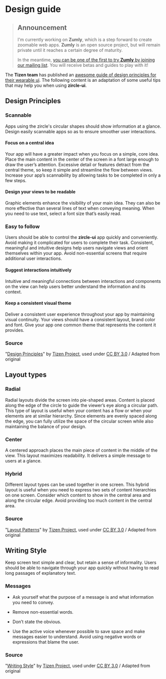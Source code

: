 # Design guide

> ## Announcement
> I'm currently working on **Zumly**, which is a step forward to create zoomable web apps.
> **Zumly** is an open source project, but will remain private until it reaches a certain degree of maturity.
>
> In the meantime, [you can be one of the first to try **Zumly** by joining our mailing list](https://zumly.org). You will receive betas and guides to play with it!


The **Tizen team** has published an [awesome guide of design principles for their wearable ui](https://developer.tizen.org/design/wearable/design-principles). The following content is an adaptation of some useful tips that may help you when using **zircle-ui**.

## Design Principles

### Scannable
Apps using the zircle's circular shapes should show information at a glance. Design easily scannable apps so as to ensure smoother user interactions.

#### Focus on a central idea
Your app will have a greater impact when you focus on a simple, core idea. Place the main content in the center of the screen in a font large enough to draw the user’s attention. Excessive detail or features detract from the central theme, so keep it simple and streamline the flow between views. Increase your app’s scannability by allowing tasks to be completed in only a few steps.

#### Design your views to be readable
Graphic elements enhance the visibility of your main idea. They can also be more effective than several lines of text when conveying meaning. When you need to use text, select a font size that’s easily read.
 
### Easy to follow
Users should be able to control the **zircle-ui** app quickly and conveniently. Avoid making it complicated for users to complete their task. Consistent, meaningful and intuitive designs help users navigate views and orient themselves within your app. Avoid non-essential screens that require additional user interactions.

#### Suggest interactions intuitively
Intuitive and meaningful connections between interactions and components on the view can help users better understand the information and its context.

#### Keep a consistent visual theme
Deliver a consistent user experience throughout your app by maintaining visual continuity. Your views should have a consistent layout, brand color and font. Give your app one common theme that represents the content it provides.

### Source
"[Design Principles](https://developer.tizen.org/design/wearable/design-principles)" by [Tizen Project](https://www.tizen.org/about), used under [CC BY 3.0](https://creativecommons.org/licenses/by/3.0/) / Adapted from original


## Layout types

### Radial
Radial layouts divide the screen into pie-shaped areas. Content is placed along the edge of the circle to guide the viewer’s eye along a circular path. This type of layout is useful when your content has a flow or when your elements are at similar hierarchy. Since elements are evenly spaced along the edge, you can fully utilize the space of the circular screen while also maintaining the balance of your design.

### Center
A centered approach places the main piece of content in the middle of the view. This layout maximizes readability. It delivers a simple message to users at a glance.

### Hybrid
Different layout types can be used together in one screen. This hybrid layout is useful when you need to express two sets of content hierarchies on one screen. Consider which content to show in the central area and along the circular edge. Avoid providing too much content in the central area.

### Source
"[Layout Patterns](https://developer.tizen.org/design/wearable/visual-design/layout-patterns)" by [Tizen Project](https://www.tizen.org/about), used under [CC BY 3.0](https://creativecommons.org/licenses/by/3.0/) / Adapted from original

## Writing Style
Keep screen text simple and clear, but retain a sense of informality. Users should be able to navigate through your app quickly without having to read long passages of explanatory text.

### Messages
- Ask yourself what the purpose of a message is and what information you need to convey.

- Remove non-essential words.

- Don’t state the obvious.

- Use the active voice whenever possible to save space and make messages easier to understand. Avoid using negative words or expressions that blame the user.


### Source
"[Writing Style](https://developer.tizen.org/design/wearable/writing-style)" by [Tizen Project](https://www.tizen.org/about), used under [CC BY 3.0](https://creativecommons.org/licenses/by/3.0/) / Adapted from original

